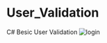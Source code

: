 # User_Validation
C# Besic User Validation 
![login](https://github.com/Nawron/User_Validation/assets/128956345/ff1e4d32-97b9-4bd2-88e6-d2d4cbf8fd4a)
